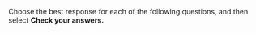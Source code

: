 Choose the best response for each of the following questions, and then select **Check your answers.**